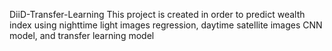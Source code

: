 DiiD-Transfer-Learning
This project is created in order to predict wealth index using nighttime light images regression, daytime satellite images CNN model,
and transfer learning model 
